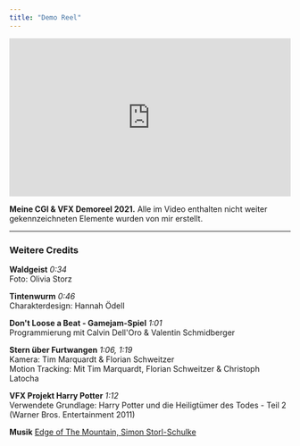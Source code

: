 ```yaml
---
title: "Demo Reel"
---
```


<div style="position: relative; padding-bottom: 56.25%; height: 0; overflow: hidden;">
  <iframe src="https://player.vimeo.com/video/544334257?dnt=1 title=0&byline=0&portrait=0" style="position: absolute; top: 0; left: 0; width: 100%; height: 100%; border:0;" allowfullscreen="" title="YouTube Video"></iframe>
</div>

**Meine CGI & VFX Demoreel 2021.** Alle im Video enthalten nicht weiter gekennzeichneten Elemente wurden von mir erstellt.

---

### Weitere Credits


**Waldgeist** *0:34*<br>Foto: Olivia Storz

**Tintenwurm** *0:46​*<br>Charakterdesign: Hannah Ödell

**Don't Loose a Beat - Gamejam-Spiel** *1:01​* <br>Programmierung mit Calvin Dell'Oro & Valentin Schmidberger

**Stern über Furtwangen** *1:06​, 1:19*<br>Kamera: Tim Marquardt & Florian Schweitzer<br>
Motion Tracking: Mit Tim Marquardt, Florian Schweitzer & Christoph Latocha

**VFX Projekt Harry Potter** *1:12​*<br>Verwendete Grundlage: Harry Potter und die Heiligtümer des Todes - Teil 2 (Warner Bros. Entertainment 2011)

**Musik** [Edge of The Mountain, Simon Storl-Schulke](../music)


